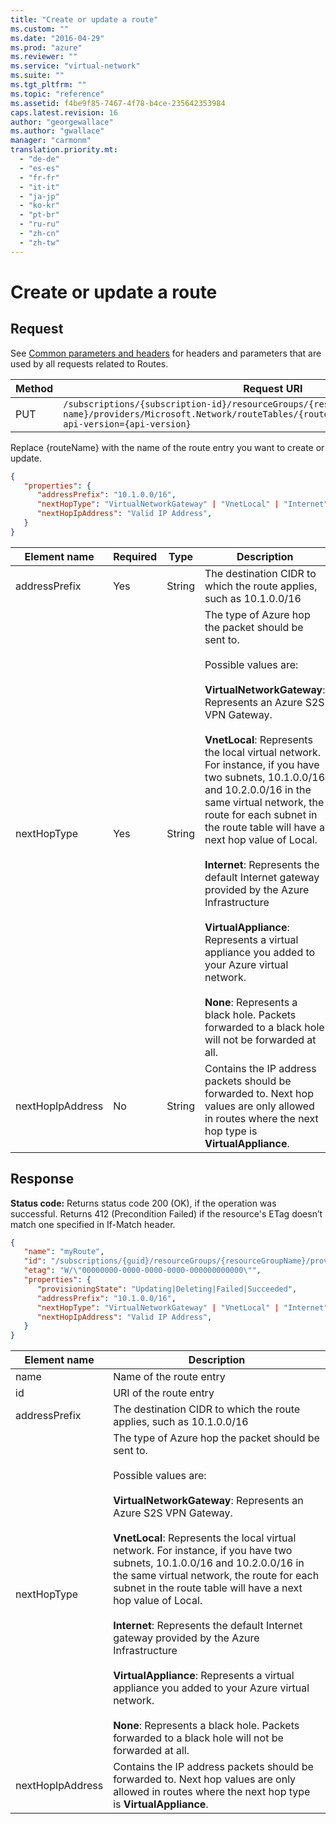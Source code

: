 ```yaml
---
title: "Create or update a route"
ms.custom: ""
ms.date: "2016-04-29"
ms.prod: "azure"
ms.reviewer: ""
ms.service: "virtual-network"
ms.suite: ""
ms.tgt_pltfrm: ""
ms.topic: "reference"
ms.assetid: f4be9f85-7467-4f78-b4ce-235642353984
caps.latest.revision: 16
author: "georgewallace"
ms.author: "gwallace"
manager: "carmonm"
translation.priority.mt: 
  - "de-de"
  - "es-es"
  - "fr-fr"
  - "it-it"
  - "ja-jp"
  - "ko-kr"
  - "pt-br"
  - "ru-ru"
  - "zh-cn"
  - "zh-tw"
---
```

# Create or update a route
## Request  
 See [Common parameters and headers](routes.md#bk_common) for headers and parameters that are used by all requests related to Routes.  
  
|Method|Request URI|  
|------------|-----------------|  
|PUT|`/subscriptions/{subscription-id}/resourceGroups/{resource-group-name}/providers/Microsoft.Network/routeTables/{routeTableName}/routes/{routeName}?api-version={api-version}`|  
  
 Replace {routeName} with the name of the route entry you want to create or update.  
  
```json  
{  
   "properties": {  
      "addressPrefix": "10.1.0.0/16",   
      "nextHopType": "VirtualNetworkGateway" | "VnetLocal" | "Internet" | "VirtualAppliance" | "None",  
      "nextHopIpAddress": "Valid IP Address",  
   }  
}  
```  
  
|Element name|Required|Type|Description|  
|------------------|--------------|----------|-----------------|  
|addressPrefix|Yes|String|The destination CIDR to which the route applies, such as 10.1.0.0/16|  
|nextHopType|Yes|String|The type of Azure hop the packet should be sent to.<br /><br /> Possible values are:<br /><br /> **VirtualNetworkGateway**: Represents an Azure S2S VPN Gateway.<br /><br /> **VnetLocal**: Represents the local virtual network. For instance, if you have two subnets, 10.1.0.0/16 and 10.2.0.0/16 in the same virtual network, the route for each subnet in the route table will have a next hop value of Local.<br /><br /> **Internet**: Represents the default Internet gateway provided by the Azure Infrastructure<br /><br /> **VirtualAppliance**: Represents a virtual appliance you added to your Azure virtual network.<br /><br /> **None**: Represents a black hole. Packets forwarded to a black hole will not be forwarded at all.|  
|nextHopIpAddress|No|String|Contains the IP address packets should be forwarded to. Next hop values are only allowed in routes where the next hop type is **VirtualAppliance**.|  
  
## Response  
 **Status code:** Returns status code 200 (OK), if the operation was successful. Returns 412 (Precondition Failed) if the resource's ETag doesn’t match one specified in If-Match header.  
  
```json  
{  
   "name": "myRoute",  
   "id": "/subscriptions/{guid}/resourceGroups/{resourceGroupName}/providers/Microsoft.Network/routeTables/myRouteTable/routes/myRoute",  
   "etag": "W/\"00000000-0000-0000-0000-000000000000\"",  
   "properties": {   
      "provisioningState": "Updating|Deleting|Failed|Succeeded",  
      "addressPrefix": "10.1.0.0/16",  
      "nextHopType": "VirtualNetworkGateway" | "VnetLocal" | "Internet" | "VirtualAppliance" | "None",  
      "nextHopIpAddress": "Valid IP Address",  
   }  
}  
```  
  
|Element name|Description|  
|------------------|-----------------|  
|name|Name of the route entry|  
|id|URI of the route entry|  
|addressPrefix|The destination CIDR to which the route applies, such as 10.1.0.0/16|  
|nextHopType|The type of Azure hop the packet should be sent to.<br /><br /> Possible values are:<br /><br /> **VirtualNetworkGateway**: Represents an Azure S2S VPN Gateway.<br /><br /> **VnetLocal**: Represents the local virtual network. For instance, if you have two subnets, 10.1.0.0/16 and 10.2.0.0/16 in the same virtual network, the route for each subnet in the route table will have a next hop value of Local.<br /><br /> **Internet**: Represents the default Internet gateway provided by the Azure Infrastructure<br /><br /> **VirtualAppliance**: Represents a virtual appliance you added to your Azure virtual network.<br /><br /> **None**: Represents a black hole. Packets forwarded to a black hole will not be forwarded at all.|  
|nextHopIpAddress|Contains the IP address packets should be forwarded to. Next hop values are only allowed in routes where the next hop type is **VirtualAppliance**.|
